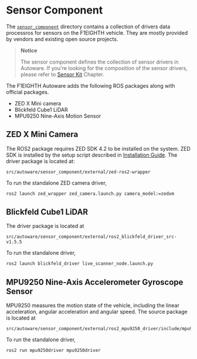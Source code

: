 # Sensor Component

The
[`sensor_component`](https://github.com/NEWSLabNTU/F1EIGHTH/tree/main/src/autoware/sensor_component)
directory contains a collection of drivers data processros for sensors
on the F1EIGHTH vehicle. They are mostly provided by vendors and
existing open source projects.

> **Notice**
>
> The sensor component defines the collection of sensor drivers in
> Autoware. If you're looking for the composition of the sensor
> drivers, please refer to [Sensor Kit](sensor_kit.md) Chapter.

The F1EIGHTH Autoware adds the following ROS packages along with
official packages.

- ZED X Mini camera
- Blickfeld Cube1 LiDAR
- MPU9250 Nine-Axis Motion Sensor

## ZED X Mini Camera

The ROS2 package requires ZED SDK 4.2 to be installed on the
system. ZED SDK is installed by the setup script described in
[Installation Guide](installation.md). The driver package is located
at:

```
src/autoware/sensor_component/external/zed-ros2-wrapper
```

To run the standalone ZED camera driver,

```sh
ros2 launch zed_wrapper zed_camera.launch.py camera_model:=zedxm
```

## Blickfeld Cube1 LiDAR

The driver package is located at

```
src/autoware/sensor_component/external/ros2_blickfeld_driver_src-v1.5.5
```

To run the standalone driver,

```sh
ros2 launch blickfeld_driver live_scanner_node.launch.py
```

## MPU9250 Nine-Axis Accelerometer Gyroscope Sensor

MPU9250 measures the motion state of the vehicle, including the linear
acceleration, angular acceleration and angular speed. The source
package is located at

```
src/autoware/sensor_component/external/ros2_mpu9250_driver/include/mpu9250driver
```

To run the standalone driver,

```sh
ros2 run mpu9250driver mpu9250driver
```

